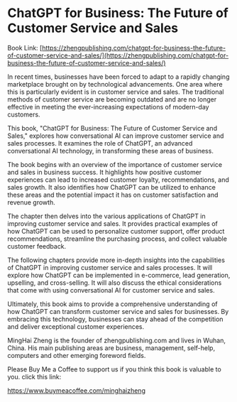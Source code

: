 # ChatGPT for Business: The Future of Customer Service and Sales

Book Link: [https://zhengpublishing.com/chatgpt-for-business-the-future-of-customer-service-and-sales/](https://zhengpublishing.com/chatgpt-for-business-the-future-of-customer-service-and-sales/)

In recent times, businesses have been forced to adapt to a rapidly changing marketplace brought on by technological advancements. One area where this is particularly evident is in customer service and sales. The traditional methods of customer service are becoming outdated and are no longer effective in meeting the ever-increasing expectations of modern-day customers.

This book, "ChatGPT for Business: The Future of Customer Service and Sales," explores how conversational AI can improve customer service and sales processes. It examines the role of ChatGPT, an advanced conversational AI technology, in transforming these areas of business.

The book begins with an overview of the importance of customer service and sales in business success. It highlights how positive customer experiences can lead to increased customer loyalty, recommendations, and sales growth. It also identifies how ChatGPT can be utilized to enhance these areas and the potential impact it has on customer satisfaction and revenue growth.

The chapter then delves into the various applications of ChatGPT in improving customer service and sales. It provides practical examples of how ChatGPT can be used to personalize customer support, offer product recommendations, streamline the purchasing process, and collect valuable customer feedback.

The following chapters provide more in-depth insights into the capabilities of ChatGPT in improving customer service and sales processes. It will explore how ChatGPT can be implemented in e-commerce, lead generation, upselling, and cross-selling. It will also discuss the ethical considerations that come with using conversational AI for customer service and sales.

Ultimately, this book aims to provide a comprehensive understanding of how ChatGPT can transform customer service and sales for businesses. By embracing this technology, businesses can stay ahead of the competition and deliver exceptional customer experiences.

MingHai Zheng is the founder of zhengpublishing.com and lives in Wuhan, China. His main publishing areas are business, management, self-help, computers and other emerging foreword fields.

Please Buy Me a Coffee to support us if you think this book is valuable to you. click this link:

https://www.buymeacoffee.com/minghaizheng

